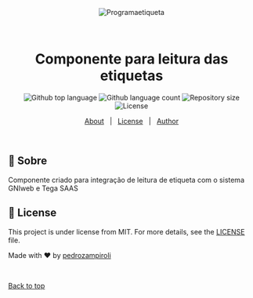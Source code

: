 <div align="center" id="top"> 
  <img src="./.github/app.gif" alt="Programaetiqueta" />

&#xa0;

  <!-- <a href="https://programaetiqueta.netlify.app">Demo</a> -->
</div>

<h1 align="center">Componente para leitura das etiquetas</h1>

<p align="center">
  <img alt="Github top language" src="https://img.shields.io/github/languages/top/pedrozampiroli/programaetiqueta?color=56BEB8">

  <img alt="Github language count" src="https://img.shields.io/github/languages/count/pedrozampiroli/programaetiqueta?color=56BEB8">

  <img alt="Repository size" src="https://img.shields.io/github/repo-size/pedrozampiroli/programaetiqueta?color=56BEB8">

  <img alt="License" src="https://img.shields.io/github/license/pedrozampiroli/programaetiqueta?color=56BEB8">
</p>

<p align="center">
  <a href="#dart-about">About</a> &#xa0; | &#xa0;
  <a href="#memo-license">License</a> &#xa0; | &#xa0;
  <a href="https://github.com/pedrozampiroli" target="_blank">Author</a>
</p>

<br>

## :dart: Sobre

Componente criado para integração de leitura de etiqueta com o sistema GNIweb e Tega SAAS


## :memo: License

This project is under license from MIT. For more details, see the [LICENSE](LICENSE.md) file.

Made with :heart: by <a href="https://github.com/{{YOUR_GITHUB_USERNAME}}" target="_blank">pedrozampiroli</a>

&#xa0;

<a href="#top">Back to top</a>
